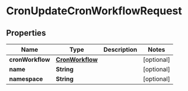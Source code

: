 

# CronUpdateCronWorkflowRequest

## Properties

Name | Type | Description | Notes
------------ | ------------- | ------------- | -------------
**cronWorkflow** | [**CronWorkflow**](CronWorkflow.md) |  |  [optional]
**name** | **String** |  |  [optional]
**namespace** | **String** |  |  [optional]



